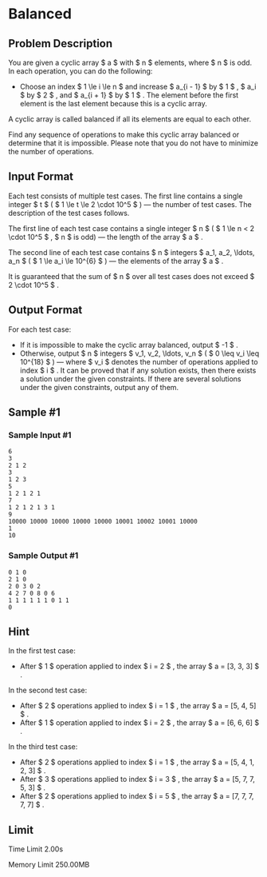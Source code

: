 # Balanced

## Problem Description

You are given a cyclic array $ a $ with $ n $ elements, where $ n $ is odd. In each operation, you can do the following:

- Choose an index $ 1 \le i \le n $ and increase $ a_{i - 1} $ by $ 1 $ , $ a_i $ by $ 2 $ , and $ a_{i + 1} $ by $ 1 $ . The element before the first element is the last element because this is a cyclic array.

A cyclic array is called balanced if all its elements are equal to each other.

Find any sequence of operations to make this cyclic array balanced or determine that it is impossible. Please note that you do not have to minimize the number of operations.

## Input Format

Each test consists of multiple test cases. The first line contains a single integer $ t $ ( $ 1 \le t \le 2 \cdot 10^5 $ ) — the number of test cases. The description of the test cases follows.

The first line of each test case contains a single integer $ n $ ( $ 1 \le n < 2 \cdot 10^5 $ , $ n $ is odd) — the length of the array $ a $ .

The second line of each test case contains $ n $ integers $ a_1, a_2, \ldots, a_n $ ( $ 1 \le a_i \le 10^{6} $ ) — the elements of the array $ a $ .

It is guaranteed that the sum of $ n $ over all test cases does not exceed $ 2 \cdot 10^5 $ .

## Output Format

For each test case:

- If it is impossible to make the cyclic array balanced, output $ -1 $ .
- Otherwise, output $ n $ integers $ v_1, v_2, \ldots, v_n $ ( $ 0 \leq v_i \leq 10^{18} $ ) — where $ v_i $ denotes the number of operations applied to index $ i $ . It can be proved that if any solution exists, then there exists a solution under the given constraints. If there are several solutions under the given constraints, output any of them.

## Sample #1

### Sample Input #1

```
6
3
2 1 2
3
1 2 3
5
1 2 1 2 1
7
1 2 1 2 1 3 1
9
10000 10000 10000 10000 10000 10001 10002 10001 10000
1
10
```

### Sample Output #1

```
0 1 0 
2 1 0 
2 0 3 0 2 
4 2 7 0 8 0 6 
1 1 1 1 1 1 0 1 1 
0
```

## Hint

In the first test case:

- After $ 1 $ operation applied to index $ i = 2 $ , the array $ a = [3, 3, 3] $ .

In the second test case:

- After $ 2 $ operations applied to index $ i = 1 $ , the array $ a = [5, 4, 5] $ .
- After $ 1 $ operation applied to index $ i = 2 $ , the array $ a = [6, 6, 6] $ .

In the third test case:

- After $ 2 $ operations applied to index $ i = 1 $ , the array $ a = [5, 4, 1, 2, 3] $ .
- After $ 3 $ operations applied to index $ i = 3 $ , the array $ a = [5, 7, 7, 5, 3] $ .
- After $ 2 $ operations applied to index $ i = 5 $ , the array $ a = [7, 7, 7, 7, 7] $ .

## Limit



Time Limit
2.00s

Memory Limit
250.00MB